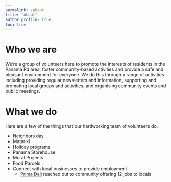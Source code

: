 ```yaml
---
permalink: /about
title: "About"
author_profile: true
toc: true
---
```


# Who we are

We’re a group of volunteers here to promote the interests of residents in the Panama Rd area, foster community-based activities and provide a safe and pleasant environment for everyone. We do this through a range of activities including providing regular newsletters and information, supporting and promoting local groups and activities, and organising community events and public meetings.

# What we do

Here are a few of the things that our hardworking team of volunteers do.

* Neighbors day
* Matariki
* Holiday programs
* Panama Storehouse
* Mural Projects
* Food Parcels
* Connect with local businesses to provide employment
  * [Prima Deli](http://www.primadeli.co.nz/pdnlocation.html) reached out to community offering 12 jobs to locals


